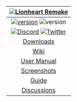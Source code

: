 | [![Lionheart Remake](https://raw.githubusercontent.com/b3dgs/lionheart-remake/master/lionheart-game/src/main/resources/com/b3dgs/lionheart/intro/part1/title.png)](http://www.b3dgs.com/v7/page.php?lang=en&section=lionheart_remake) |
| :---: |
| [![version](https://img.shields.io/badge/version-1.1.0-blue)](https://github.com/b3dgs/lionheart-remake/releases/tag/v1.1.0) ![version](https://img.shields.io/badge/platform-windows%20%7C%20linux%20%7C%20android-lightgrey) |
| [![Discord](https://img.shields.io/badge/Discord-7289DA?style=for-the-badge&logo=discord&logoColor=white)](https://discord.gg/sNangenE6M) [![Twitter](https://img.shields.io/badge/Twitter-1DA1F2?style=for-the-badge&logo=twitter&logoColor=white)](https://twitter.com/b3dgs) |
| [Downloads](https://github.com/b3dgs/lionheart-remake/wiki/Downloads) |
| [Wiki](Home.md) |
| [User Manual](UserManual.md ) |
| [Screenshots](Screenshots.md) |
| [Guide](Guide.md) |
| [Discussions](https://github.com/b3dgs/lionheart-remake/discussions) |
